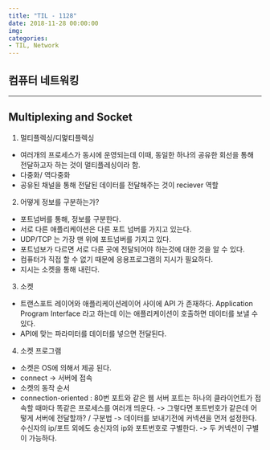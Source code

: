 ```yaml
---
title: "TIL - 1128"
date: 2018-11-28 00:00:00
img:
categories:
- TIL, Network
---
```


## 컴퓨터 네트워킹

----

## Multiplexing and Socket

1. 멀티플렉싱/디멅티플렉싱
- 여러개의 프로세스가 동시에 운영되는데 이때, 동일한 하나의 공유한 회선을 통해 전달하고자 하는 것이 멀티플레싱이라 함.
- 다중화/ 역다중화
- 공유된 채널을 통해 전달된 데이터를 전달해주는 것이 reciever 역할

2. 어떻게 정보를 구분하는가?
- 포트넘버를 통해, 정보를 구분한다.
- 서로 다른 애플리케이션은 다른 포트 넘버를 가지고 있는다.
- UDP/TCP 는 가장 맨 위에 포트넘버를 가지고 있다.
- 포트넘보가 다르면 서로 다른 곳에 전달되어야 하는것에 대한 것을 알 수 있다.
- 컴퓨터가 직접 할 수 없기 때문에 응용프로그램의 지시가 필요하다.
- 지시는 소켓을 통해 내린다.

3. 소켓
- 트랜스포트 레이어와 애플리케이션레이어 사이에 API 가 존재하다. Application Program Interface 라고 하는데 이는 애플리케이션이 호출하면 데이터를 보낼 수 있다.
- API에 맞는 파라미터를 데이터를 넣으면 전달된다.

4. 소켓 프로그램
- 소켓은 OS에 의해서 제공 된다.
- connect -> 서버에 접속
- 소켓의 동작 순서
- connection-oriented : 80번 포트와 같은 웹 서버 포트는 하나의 클라이언트가 접속할 때마다 똑같은 프로세스를 여러개 띄운다. -> 그렇다면 포트번호가 같은데 어떻게 서버에 전달할까? / 구분법 -> 데이터를 보내기전에 커넥션을 먼저 설정한다. 수신자의 ip/포트 외에도 송신자의 ip와 포트번호로 구별한다. -> 두 커넥션이 구별이 가능하다.
